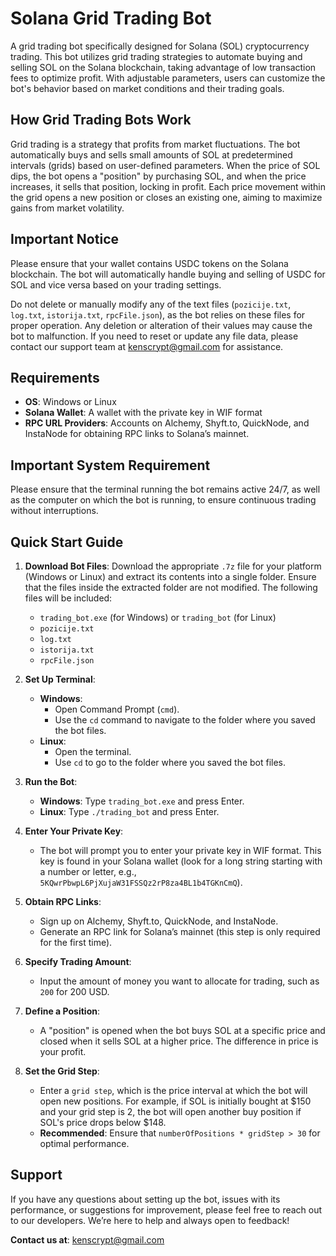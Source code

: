 # Solana Grid Trading Bot

A grid trading bot specifically designed for Solana (SOL) cryptocurrency trading. This bot utilizes grid trading strategies to automate buying and selling SOL on the Solana blockchain, taking advantage of low transaction fees to optimize profit. With adjustable parameters, users can customize the bot's behavior based on market conditions and their trading goals.

## How Grid Trading Bots Work

Grid trading is a strategy that profits from market fluctuations. The bot automatically buys and sells small amounts of SOL at predetermined intervals (grids) based on user-defined parameters. When the price of SOL dips, the bot opens a "position" by purchasing SOL, and when the price increases, it sells that position, locking in profit. Each price movement within the grid opens a new position or closes an existing one, aiming to maximize gains from market volatility.

## Important Notice

Please ensure that your wallet contains USDC tokens on the Solana blockchain. The bot will automatically handle buying and selling of USDC for SOL and vice versa based on your trading settings. 

Do not delete or manually modify any of the text files (`pozicije.txt`, `log.txt`, `istorija.txt`, `rpcFile.json`), as the bot relies on these files for proper operation. Any deletion or alteration of their values may cause the bot to malfunction. If you need to reset or update any file data, please contact our support team at [kenscrypt@gmail.com](mailto:kenscrypt@gmail.com) for assistance.

## Requirements

- **OS**: Windows or Linux
- **Solana Wallet**: A wallet with the private key in WIF format
- **RPC URL Providers**: Accounts on Alchemy, Shyft.to, QuickNode, and InstaNode for obtaining RPC links to Solana’s mainnet.

## Important System Requirement

Please ensure that the terminal running the bot remains active 24/7, as well as the computer on which the bot is running, to ensure continuous trading without interruptions.

## Quick Start Guide

1. **Download Bot Files**: Download the appropriate `.7z` file for your platform (Windows or Linux) and extract its contents into a single folder. Ensure that the files inside the extracted folder are not modified. The following files will be included:
    - `trading_bot.exe` (for Windows) or `trading_bot` (for Linux)
    - `pozicije.txt`
    - `log.txt`
    - `istorija.txt`
    - `rpcFile.json`

2. **Set Up Terminal**:
   - **Windows**:
     - Open Command Prompt (`cmd`).
     - Use the `cd` command to navigate to the folder where you saved the bot files.
   - **Linux**:
     - Open the terminal.
     - Use `cd` to go to the folder where you saved the bot files.

3. **Run the Bot**:
   - **Windows**: Type `trading_bot.exe` and press Enter.
   - **Linux**: Type `./trading_bot` and press Enter.

4. **Enter Your Private Key**:
   - The bot will prompt you to enter your private key in WIF format. This key is found in your Solana wallet (look for a long string starting with a number or letter, e.g., `5KQwrPbwpL6PjXujaW31FSSQz2rP8za4BL1b4TGKnCmQ`).

5. **Obtain RPC Links**:
   - Sign up on Alchemy, Shyft.to, QuickNode, and InstaNode.
   - Generate an RPC link for Solana’s mainnet (this step is only required for the first time).

6. **Specify Trading Amount**:
   - Input the amount of money you want to allocate for trading, such as `200` for 200 USD.

7. **Define a Position**:
   - A "position" is opened when the bot buys SOL at a specific price and closed when it sells SOL at a higher price. The difference in price is your profit.

8. **Set the Grid Step**:
   - Enter a `grid step`, which is the price interval at which the bot will open new positions. For example, if SOL is initially bought at $150 and your grid step is 2, the bot will open another buy position if SOL's price drops below $148.
   - **Recommended**: Ensure that `numberOfPositions * gridStep > 30` for optimal performance.


## Support

If you have any questions about setting up the bot, issues with its performance, or suggestions for improvement, please feel free to reach out to our developers. We’re here to help and always open to feedback!

**Contact us at**: [kenscrypt@gmail.com](mailto:kenscrypt@gmail.com)
